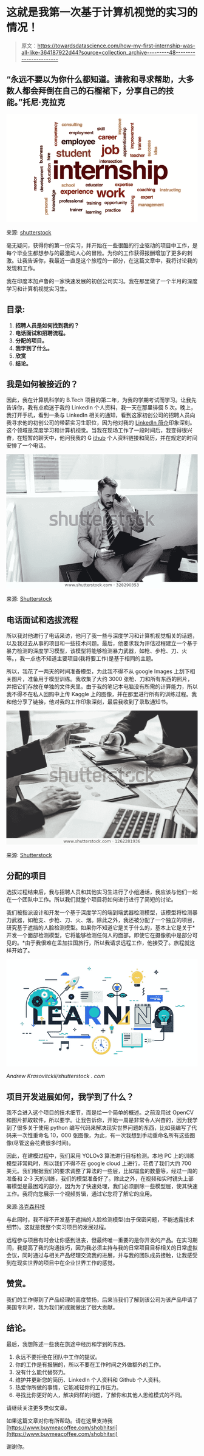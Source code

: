 # 这就是我第一次基于计算机视觉的实习的情况！

> 原文：<https://towardsdatascience.com/how-my-first-internship-was-all-like-364187922d44?source=collection_archive---------48----------------------->

## “永远不要以为你什么都知道。请教和寻求帮助，大多数人都会拜倒在自己的石榴裙下，分享自己的技能。”托尼·克拉克

![](img/0123bb4add63da1e44c462ab42eaf114.png)

来源: [shutterstock](https://www.shutterstock.com/video/clip-26049182-internship-animated-word-cloud-text-design-animation)

毫无疑问，获得你的第一份实习，并开始在一些很酷的行业驱动的项目中工作，是每个毕业生都想参与的最激动人心的冒险。为你的工作获得报酬增加了更多的刺激。让我告诉你，我最近一直是这个旅程的一部分，在这篇文章中，我将讨论我的发现和工作。

我在印度本加卢鲁的一家快速发展的初创公司实习。我在那里做了一个半月的深度学习和计算机视觉实习生。

## 目录:

1.  **招聘人员是如何找到我的？**
2.  **电话面试和招聘流程。**
3.  **分配的项目。**
4.  **我学到了什么。**
5.  **欣赏**
6.  **结论。**

## 我是如何被接近的？

因此，我在计算机科学的 B.Tech 项目的第二年，为我的学期考试而学习。让我先告诉你，我有点痴迷于我的 LinkedIn 个人资料，我一天在那里徘徊 5 次。晚上，我打开手机，看到一条与 LinkedIn 相关的通知，看到这家初创公司的招聘人员向我寻求他的初创公司的带薪实习生职位，因为他对我的 [LinkedIn 简介](https://www.linkedin.com/in/shobhit-srivastava-451459163/)印象深刻。这个领域是深度学习和计算机视觉。当我在现场工作了一段时间后，我变得很兴奋，在短暂的聊天中，他问我我的 G [ithub](https://github.com/shobhitsrivastava-ds) 个人资料链接和简历，并在规定的时间安排了一个电话。

![](img/080109b7b9574d13f604db5418f5cb6f.png)

来源: [Shutterstock](https://image.shutterstock.com/z/stock-photo-portrait-of-serious-male-economist-dressed-in-corporate-clothes-talking-on-mobile-phone-while-328290353.jpg)

## **电话面试和选拔流程**

所以我对他进行了电话采访，他问了我一些与深度学习和计算机视觉相关的话题，以及我过去从事的项目和一些技术问题。最后，他要求我为评估过程建立一个基于暴力检测的深度学习模型，该模型将能够检测暴力武器，如枪、步枪、刀、火等。，我一点也不知道主要项目(我将要工作)是基于相同的主题。

所以，我花了一两天的时间准备模型，为此我不得不从 google Images 上刮下相关图片，准备用于模型训练。我收集了大约 3000 张枪、刀和所有东西的照片，并把它们存放在单独的文件夹里。由于我的笔记本电脑没有所需的计算能力，所以我不得不在私人回购中上传 Kaggle 上的图像，并在那里进行所有的训练过程。我和他分享了链接，他对我的工作印象深刻，最后我收到了录取通知书。

![](img/053298bc0d98349707b83976050c1e90.png)

来源: [Shutterstock](https://image.shutterstock.com/image-photo/finance-manager-meeting-discussing-company-600w-1262281936.jpg)

## 分配的项目

选拔过程结束后，我与招聘人员和其他实习生进行了小组通话，我应该与他们一起在一个团队中工作。所以我们就整个项目将如何进行进行了简短的讨论。

我们被指派设计和开发一个基于深度学习的端到端武器检测模型，该模型将检测暴力武器，如枪支、步枪、刀、火、烟。除此之外，我还被分配了一个独立的项目，研究基于遮挡的人脸检测模型。如果你不知道它是关于什么的，基本上它是关于*开发一个面部检测模型，它将能够检测任何人的面部，即使它在摄像机中是部分可见的。*由于我很难在孟加拉国旅行，所以我请求远程工作，他接受了。旅程就这样开始了。

![](img/7d5c1e3ebe7ca007b34542d8c2c24f05.png)

*Andrew Krasovitckii/shutterstock . com*

## 项目开发进展如何，我学到了什么？

我不会进入这个项目的技术细节，而是给一个简单的概述。之前没用过 OpenCV 和图片抓取软件，所以要学。让我告诉你，开始一周是非常令人兴奋的，因为我学到了很多关于使用 python 编写代码来解决现实世界问题的东西，比如我编写了代码来一次性重命名 10，000 张图像，为此，有一次我想到手动重命名所有这些图像(尽管这会花费很多时间)。

因此，在建模过程中，我们采用 YOLOv3 算法进行目标检测。本地 PC 上的训练模型非常耗时，所以我们不得不在 google cloud 上进行，花费了我们大约 700 美元。我们根据我们的要求调整了算法的一些层，比如锚盒的数量等，经过一周的准备和 2-3 天的训练，我们的模型准备好了。除此之外，在视频和实时镜头上部署模型是最困难的部分，因为为了快速处理，我们必须删除一些模型层，使其快速工作。我将向您展示一个视频剪辑，通过它您将了解它的应用。

来源:[洛克森科技](https://www.youtube.com/watch?v=mvcdYRadi9k)

与此同时，我不得不开发基于遮挡的人脸检测模型(由于保密问题，不能透露技术细节)。这就是我整个实习项目的发展过程。

远程参与项目有时会让你感到沮丧，但最终唯一重要的是你开发的产品。在实习期间，我提高了我的沟通技巧，因为我必须主持与我的日常项目目标相关的日常虚拟会议，同时通过与相关产品经理交流我的进展，并与我的团队成员接触，让我感受到在现实世界的项目中在企业世界工作的感觉。

## 赞赏。

我们的工作得到了产品经理的高度赞扬，后来当我们了解到该公司为该产品申请了美国专利时，我为我们的成就做出了很大贡献。

## 结论。

最后，我想陈述一些我在旅途中经历和学到的东西。

1.  永远不要拒绝在团队中工作的提议。
2.  你的工作是有报酬的，所以不要在工作时间之外做额外的工作。
3.  没有什么能代替努力。
4.  维护并更新您的简历、LinkedIn 个人资料和 Github 个人资料。
5.  热爱你所做的事情，它能减轻你的工作压力。
6.  寻找比你更好的人，解决同样的问题，了解你和其他人思维模式的不同。

请继续关注更多类似文章。

如果这篇文章对你有所帮助。请在这里支持我[https://www.buymeacoffee.com/shobhitsri](https://www.buymeacoffee.com/shobhitsri)

谢谢你。